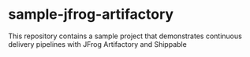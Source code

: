# sample-jfrog-artifactory
This repository contains a sample project that demonstrates continuous delivery pipelines with JFrog Artifactory and Shippable

